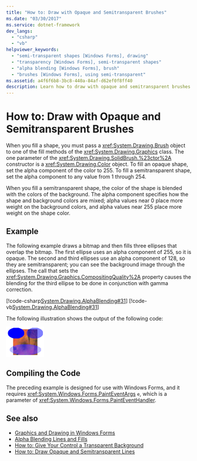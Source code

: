 ```yaml
---
title: "How to: Draw with Opaque and Semitransparent Brushes"
ms.date: "03/30/2017"
ms.service: dotnet-framework
dev_langs: 
  - "csharp"
  - "vb"
helpviewer_keywords: 
  - "semi-transparent shapes [Windows Forms], drawing"
  - "transparency [Windows Forms], semi-transparent shapes"
  - "alpha blending [Windows Forms], brush"
  - "brushes [Windows Forms], using semi-transparent"
ms.assetid: a4f6f6b8-3bc8-440a-84af-d62ef0f8ff40
description: Learn how to draw with opaque and semitransparent brushes by setting the alpha component to 255 for opaque or 1 through 254 for semitransparent.
---
```

# How to: Draw with Opaque and Semitransparent Brushes

When you fill a shape, you must pass a <xref:System.Drawing.Brush> object to one of the fill methods of the <xref:System.Drawing.Graphics> class. The one parameter of the <xref:System.Drawing.SolidBrush.%23ctor%2A> constructor is a <xref:System.Drawing.Color> object. To fill an opaque shape, set the alpha component of the color to 255. To fill a semitransparent shape, set the alpha component to any value from 1 through 254.  
  
When you fill a semitransparent shape, the color of the shape is blended with the colors of the background. The alpha component specifies how the shape and background colors are mixed; alpha values near 0 place more weight on the background colors, and alpha values near 255 place more weight on the shape color.  
  
## Example  

The following example draws a bitmap and then fills three ellipses that overlap the bitmap. The first ellipse uses an alpha component of 255, so it is opaque. The second and third ellipses use an alpha component of 128, so they are semitransparent; you can see the background image through the ellipses. The call that sets the <xref:System.Drawing.Graphics.CompositingQuality%2A> property causes the blending for the third ellipse to be done in conjunction with gamma correction.  

[!code-csharp[System.Drawing.AlphaBlending#31](~/samples/snippets/csharp/VS_Snippets_Winforms/System.Drawing.AlphaBlending/CS/Class1.cs#31)]
[!code-vb[System.Drawing.AlphaBlending#31](~/samples/snippets/visualbasic/VS_Snippets_Winforms/System.Drawing.AlphaBlending/VB/Class1.vb#31)]  

The following illustration shows the output of the following code:
  
![Illustration that shows opaque and semitransparent output.](./media/how-to-draw-with-opaque-and-semitransparent-brushes/compositingquality-ellipse-semitransparent.png)  
  
## Compiling the Code  

The preceding example is designed for use with Windows Forms, and it requires <xref:System.Windows.Forms.PaintEventArgs> `e`, which is a parameter of <xref:System.Windows.Forms.PaintEventHandler>.  
  
## See also

- [Graphics and Drawing in Windows Forms](graphics-and-drawing-in-windows-forms.md)
- [Alpha Blending Lines and Fills](alpha-blending-lines-and-fills.md)
- [How to: Give Your Control a Transparent Background](../controls/how-to-give-your-control-a-transparent-background.md)
- [How to: Draw Opaque and Semitransparent Lines](how-to-draw-opaque-and-semitransparent-lines.md)
